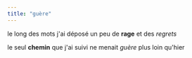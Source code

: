 ```yaml
---
title: "guère"
---
```

le long des mots
j'ai déposé
un peu de **rage**
et des *regrets*

le seul **chemin**
que j'ai suivi
ne menait *guère*
plus loin qu'hier 